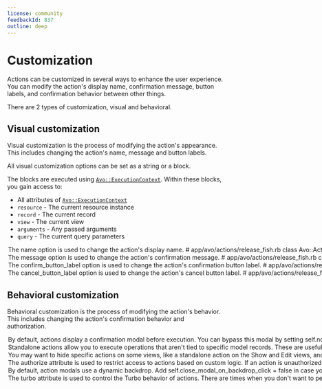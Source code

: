 ```yaml
---
license: community
feedbackId: 837
outline: deep
---
```



# Customization

Actions can be customized in several ways to enhance the user experience. You can modify the action's display name, confirmation message, button labels, and confirmation behavior between other things.

There are 2 types of customization, visual and behavioral.

## Visual customization

Visual customization is the process of modifying the action's appearance. This includes changing the action's name, message and button labels.

All visual customization options can be set as a string or a block.

The blocks are executed using [`Avo::ExecutionContext`](./../execution-context). Within these blocks, you gain access to:

- All attributes of [`Avo::ExecutionContext`](./../execution-context)
- `resource` - The current resource instance
- `record` - The current record
- `view` - The current view
- `arguments` - Any passed arguments
- `query` - The current query parameters

<Option name="`name`" headingSize=3>

The `name` option is used to change the action's display name.

```ruby{3,5-8}
# app/avo/actions/release_fish.rb
class Avo::Actions::ReleaseFish < Avo::BaseAction
  self.name = "Release fish"

  # Or as a block
  self.name = -> {
    record.present? ? "Release #{record.name}?" : "Release fish"
  }
end
```

</Option>

<Option name="`message`" headingSize=3>

The `message` option is used to change the action's confirmation message.

```ruby{3,5-12}
# app/avo/actions/release_fish.rb
class Avo::Actions::ReleaseFish < Avo::BaseAction
  self.message = "Are you sure you want to release the fish?"

  # Or as a block
  self.message = -> {
    if resource.record.present?
      "Are you sure you want to release the #{resource.record.name}?"
    else
      "Are you sure you want to release the fish?"
    end
  }
end
```

</Option>

<Option name="`confirm_button_label`" headingSize=3>

The `confirm_button_label` option is used to change the action's confirmation button label.

```ruby{3,5-12}
# app/avo/actions/release_fish.rb
class Avo::Actions::ReleaseFish < Avo::BaseAction
  self.confirm_button_label = "Release fish"

  # Or as a block
  self.confirm_button_label = -> {
    if resource.record.present?
      "Release #{resource.record.name}"
    else
      "Release fish"
    end
  }
end
```

</Option>

<Option name="`cancel_button_label`" headingSize=3>

The `cancel_button_label` option is used to change the action's cancel button label.

```ruby{3,5-12}
# app/avo/actions/release_fish.rb
class Avo::Actions::ReleaseFish < Avo::BaseAction
  self.cancel_button_label = "Cancel release"

  # Or as a block
  self.cancel_button_label = -> {
    if resource.record.present?
      "Cancel release on #{resource.record.name}"
    else
      "Cancel release"
    end
  }
end
```

</Option>


## Behavioral customization

Behavioral customization is the process of modifying the action's behavior. This includes changing the action's confirmation behavior and authorization.

<Option name="`no_confirmation`" headingSize=3>

By default, actions display a confirmation modal before execution. You can bypass this modal by setting `self.no_confirmation = true`, which will execute the action immediately upon triggering.

```ruby{3}
# app/avo/actions/release_fish.rb
class Avo::Actions::ReleaseFish < Avo::BaseAction
  self.no_confirmation = true
end
```

This is particularly useful for actions that:
- Are safe to execute without confirmation
- Need to provide immediate feedback
- Are part of a multi-step workflow where confirmation is handled elsewhere

</Option>

<Option name="`standalone`" headingSize=3>

Standalone actions allow you to execute operations that aren't tied to specific model records. These are useful for global operations like:

- Generating system-wide reports
- Running maintenance tasks
- Triggering background jobs

You can create a standalone action in two ways:

1. Using the generator with the `--standalone` flag:
```bash
bin/rails generate avo:action global_action --standalone
```

2. Adding `self.standalone = true` to an existing action:
```ruby{4}
# app/avo/actions/global_report.rb
class Avo::Actions::GlobalReport < Avo::BaseAction
  self.name = "Generate Global Report"
  self.standalone = true
end
```

Standalone actions will be active in the Actions dropdown even when no records are selected. They can be used alongside regular record-based actions in the same resource.

:::tip
Standalone actions work well with the [`fields`](#fields) feature to collect additional input needed for the operation.
:::

</Option>

<Option name="`visible`" headingSize=3>

You may want to hide specific actions on some views, like a standalone action on the `Show` and `Edit` views, and show it only on the `Index` view. You can do that using the `self.visible` attribute.

```ruby{5,8}
# app/avo/actions/global_report.rb
class Avo::Actions::GlobalReport < Avo::BaseAction
  self.name = "Generate Global Report"
  self.standalone = true
  self.visible = true

  # Or as a block
  self.visible = -> { view.index? }
end
```

The `visible` attribute accepts a boolean or a block.

The block will be executed within the [`Avo::ExecutionContext`](./../execution-context) environment, giving you access to important contextual attributes like:
- `view` - The current view type (index, show, edit)
- `resource` - The current resource instance
- `parent_resource` - The parent resource (if applicable).
  - You can access the `parent_record` by `parent_resource.record`
- Plus all other [`Avo::ExecutionContext`](./../execution-context) default attributes
</Option>

<Option name="`authorize`" headingSize=3>

The `authorize` attribute is used to restrict access to actions based on custom logic.

If an action is unauthorized, it will be hidden. If a bad actor attempts to proceed with the action, the controller will re-evaluate the authorization and block unauthorized requests.

```ruby{2,4-7}
class Avo::Actions::GlobalReport < Avo::BaseAction
  self.authorize = false

  # Or as a block
  self.authorize = -> {
    current_user.is_admin?
  }
end
```

The `authorize` attribute accepts a boolean or a proc.

The block will be executed within the [`Avo::ExecutionContext`](./../execution-context) environment, giving you access to important contextual attributes like:
- `action` - The current action instance
- `resource` - The current resource instance
- `view` - The current view type (index, show, edit)
- All other [`Avo::ExecutionContext`](./../execution-context) attributes

</Option>

<Option name="`close_modal_on_backdrop_click`" headingSize=3>

<VersionReq version="3.14.0" class="mt-4" />

By default, action modals use a dynamic backdrop.

Add `self.close_modal_on_backdrop_click = false` in case you want to prevent the user from closing the modal when clicking on the backdrop.

```ruby{3}
# app/avo/actions/toggle_inactive.rb
class Avo::Actions::ToggleInactive < Avo::BaseAction
  self.close_modal_on_backdrop_click = false
end
```

</Option>


<Option name="`turbo`" headingSize=3>

The `turbo` attribute is used to control the Turbo behavior of actions.

There are times when you don't want to perform the actions with Turbo. In such cases, turbo should be set to false.

```ruby{3}
# app/avo/actions/toggle_inactive.rb
class Avo::Actions::ToggleInactive < Avo::BaseAction
  self.turbo = false
end
```

The `turbo` attribute accepts a boolean.
</Option>

